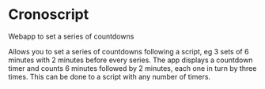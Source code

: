 Cronoscript
===========

Webapp to set a series of countdowns

Allows you to set a series of countdowns following a script, eg 3 sets of 6 minutes with 2 minutes before every series. The app displays a countdown timer and counts 6 minutes followed by 2 minutes, each one in turn by three times. This can be done to a script with any number of timers.